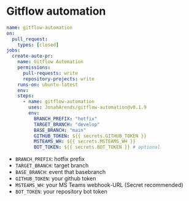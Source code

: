 # Gitflow automation

```yaml
name: gitflow-automation
on:
  pull_request:
    types: [closed]
jobs:
  create-auto-pr:
    name: Gitflow Automation
    permissions:
      pull-requests: write
      repository-projects: write
    runs-on: ubuntu-latest
    env:
    steps:
      - name: gitflow-automation
        uses: JonahArends/gitflow-automation@v0.1.9
        env:
          BRANCH_PREFIX: "hotfix"
          TARGET_BRANCH: "develop"
          BASE_BRANCH: "main"
          GITHUB_TOKEN: ${{ secrets.GITHUB_TOKEN }}
          MSTEAMS_WH: ${{ secrets.MSTEAMS_WH }}
          BOT_TOKEN: ${{ secrets.BOT_TOKEN }} # optional

```
- `BRANCH_PREFIX`: hotfix prefix
- `TARGET_BRANCH`: target branch
- `BASE_BRANCH`: event that basebranch
- `GITHUB_TOKEN`: your github token
- `MSTEAMS_WH`: your MS Teams webhook-URL (Secret recommended)
- `BOT_TOKEN`: your repository bot token
